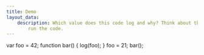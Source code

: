 ```yaml
---
title: Demo
layout_data:
    description: Which value does this code log and why? Think about the solution *before* you
        run the code.
---
```


var foo = 42;
function bar() {
log(foo);
}
foo = 21;
bar();
